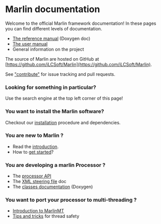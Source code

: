 
# Marlin documentation

Welcome to the official Marlin framework documentation! In these pages you can find different levels of documentation.

- [The reference manual](doxygen/index.html) (Doxygen doc)
- [The user manual](user-manual/introduction)
- General information on the project

The source of Marlin are hosted on GitHub at [https://github.com/iLCSoft/Marlin](https://github.com/iLCSoft/Marlin).

See ["contribute"](about/contribute.md) for issue tracking and pull requests.

### Looking for something in particular?

Use the search engine at the top left corner of this page!

### You want to install the Marlin software?

Checkout our [installation](user-manual/installation) procedure and dependencies.

### You are new to Marlin ?

- Read the [introduction](user-manual/introduction).
- How to [get started](user-manual/getting-started)?

### You are developing a marlin Processor ?

- The [processor API](user-manual/processor-api)
- The [XML steering file](user-manual/xml-parser) doc
- The [classes documentation](doxygen/annotated.html) (Doxygen)

### You want to port your processor to multi-threading ?

- [Introduction to MarlinMT](user-manual/marlin-mt#introduction)
- [Tips and tricks](user-manual/marlin-mt/#processor-thread-safety-tips-and-tricks) for thread safety
